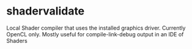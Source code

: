 # shadervalidate
Local Shader compiler that uses the installed graphics driver. Currently OpenCL only.  Mostly useful for compile-link-debug output in an IDE of Shaders
